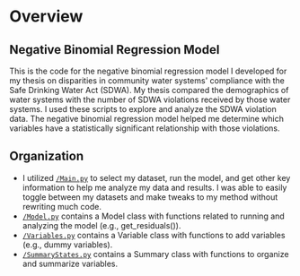 # Overview
## Negative Binomial Regression Model
This is the code for the negative binomial regression model I developed for my thesis on disparities in community water systems' compliance with the Safe Drinking Water Act (SDWA). My thesis compared the demographics of water systems with the number of SDWA violations received by those water systems. I used these scripts to explore and analyze the SDWA violation data. The negative binomial regression model helped me determine which variables have a statistically significant relationship with those violations.

## Organization
- I utilized [`/Main.py`](https://github.com/zstatmanweil/NegBinomialModel/blob/master/Main.py) to select my dataset, run the model, and get other key information to help me analyze my data and results. I was able to easily toggle between my datasets and make tweaks to my method without rewriting much code. 
- [`/Model.py`](https://github.com/zstatmanweil/NegBinomialModel/blob/master/Model.py) contains a Model class with functions related to running and analyzing the model (e.g., get_residuals()).
- [`/Variables.py`](https://github.com/zstatmanweil/NegBinomialModel/blob/master/Variables.py) contains a Variable class with functions to add variables (e.g., dummy variables). 
- [`/SummaryStates.py`](https://github.com/zstatmanweil/NegBinomialModel/blob/master/SummaryStates.py) contains a Summary class with functions to organize and summarize variables. 

